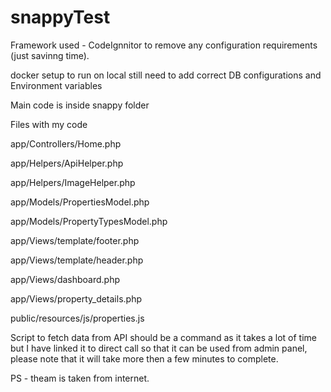 # snappyTest

Framework used - CodeIgnnitor to remove any configuration requirements (just savinng time).

docker setup to run on local still need to add correct DB configurations and Environment variables

Main code is inside snappy folder

Files with my code

app/Controllers/Home.php

app/Helpers/ApiHelper.php

app/Helpers/ImageHelper.php

app/Models/PropertiesModel.php

app/Models/PropertyTypesModel.php

app/Views/template/footer.php

app/Views/template/header.php

app/Views/dashboard.php

app/Views/property_details.php

public/resources/js/properties.js


Script to fetch data from API should be a command as it takes a lot of time but I have linked it to direct call so that it can be used from admin panel, please note that it will take more then a few minutes to complete.

PS - theam is taken from internet.


